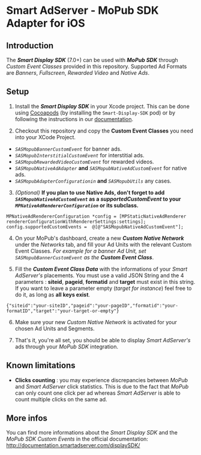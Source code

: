 Smart AdServer - MoPub SDK Adapter for iOS
==============================================

Introduction
------------

The **_Smart Display SDK_** (7.0+) can be used with **_MoPub SDK_** through _Custom Event Classes_ provided in this repository.
Supported Ad Formats are _Banners_, _Fullscreen_, _Rewarded Video_ and _Native Ads_.


Setup
-----

1) Install the **_Smart Display SDK_** in your Xcode project. This can be done using [Cocoapods](https://cocoapods.org/) (by installing the ```Smart-Display-SDK``` pod) or by following the instructions in our [documentation](https://documentation.smartadserver.com/displaySDK/ios/gettingstarted.html#cocoapods).

2) Checkout this repository and copy the **Custom Event Classes** you need into your XCode Project.
  * _`SASMopubBannerCustomEvent`_ for banner ads.
  * _`SASMopubInterstitialCustomEvent`_ for interstitial ads.
  * _`SASMopubRewardedVideoCustomEvent`_ for rewarded videos.
  * _`SASMopubNativeAdAdapter`_ **and** _`SASMopubNativeAdCustomEvent`_ for native ads.
  * _`SASMopubAdapterConfigurationin`_ **and** _`SASMopubUtils`_ any cases.

3) _(Optional)_ **If you plan to use Native Ads, don't forget to add _`SASMopubNativeAdCustomEvent`_ as a _supportedCustomEvent_ to your _`MPNativeAdRendererConfiguration`_ or its subclass.**
  ```
  MPNativeAdRendererConfiguration *config = [MPStaticNativeAdRenderer rendererConfigurationWithRendererSettings:settings];
  config.supportedCustomEvents =  @[@"SASMopubNativeAdCustomEvent"];
  ```

4) On your MoPub's dashboard, create a new ***Custom Native Network*** under the _Networks_ tab, and fill your Ad Units with the relevant Custom Event Classes. _For example for a banner Ad Unit, set `SASMopubBannerCustomEvent` as the **Custom Event Class**_.

5) Fill the _**Custom Event Class Data**_ with the informations of your _Smart AdServer's_ placements. You must use a valid JSON String and the 4 parameters : **siteid**, **pageid**, **formatid** and **target** must exist in this string. If you want to leave a parameter empty (_target for instance_) feel free to do it, as long as **all keys exist**.
  ```
  {"siteid":"your-siteID","pageid":"your-pageID","formatid":"your-formatID","target":"your-target-or-empty"}
  ```

6) Make sure your new _Custom Native Network_ is activated for your chosen Ad Units and Segments.

7) That's it, you're all set, you should be able to display _Smart AdServer's_ ads through your _MoPub SDK_ integration.


Known limitations
-----------------

- **Clicks counting** : you may experience discrepancies between _MoPub_ and _Smart AdServer_ click statistics. This is due to the fact that _MoPub_ can only count one click per ad whereas _Smart AdServer_ is able to count multiple clicks on the same ad.


More infos
----------

You can find more informations about the _Smart Display SDK_ and the _MoPub SDK Custom Events_ in the official documentation: http://documentation.smartadserver.com/displaySDK/
